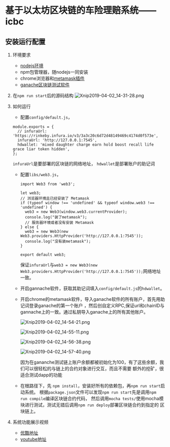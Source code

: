# 基于以太坊区块链的车险理赔系统——icbc


## 安装运行配置
1. 环境要求
    - [nodejs环境](https://nodejs.org/zh-cn/download/)
    - npm包管理器，随nodejs一同安装
    - chrome浏览器和[metamask插件](https://github.com/MetaMask/metamask-extension/releases)
    - [ganache区块链测试软件](https://truffleframework.com/ganache)
2. 在`npm run start`后的源码结构
![Xnip2019-04-02_14-31-28.png](http://hjx-markdown-images.test.upcdn.net/2019/04/02/4b571dbcb264f7e9c65d664f3c9aa141.png)

3. 如何运行
    - 配置`config/default.js`，
    ```
    module.exports = {
      // infuraUrl: 'https://rinkeby.infura.io/v3/3a3c20c6d72d48149469c4174d0f573e',
      infuraUrl: 'http://127.0.0.1:7545',
      hdwallet: 'mixed daughter charge earn hold boost recall life grace liar token hidden',
    }; 
    ```
    `infuraUrl`是要部署的区块链的网络地址，
    `hdwallet`是部署账户的助记词
    - 配置`libs/web3.js`，
      ```
      import Web3 from 'web3';
      
      let web3;
      // 浏览器环境且已经安装了 Metamask
      if (typeof window !== 'undefined' && typeof window.web3 !== 'undefined') {
        web3 = new Web3(window.web3.currentProvider);
        console.log("装了metamask");
        // 服务器环境或者没有安装 Metamask
      } else {
        web3 = new Web3(new Web3.providers.HttpProvider('http://127.0.0.1:7545'));
        console.log("没有装metamask");
      }
      
      export default web3;
      ```
      保证`infuraUrl`与`web3 = new Web3(new Web3.providers.HttpProvider('http://127.0.0.1:7545'));`网络地址一致。
    - 开启gannache软件，获取其助记词填入`config/default.js`的`hdwallet`。
    - 开启chrome的metamask软件，导入ganache软件的所有账户，首先用助记词登录ganache的第一个账户
      ，然后创自定义RPC,保证url和chainID与gannache上的一致。通过私钥导入ganache上的所有其他账户。
      
      ![Xnip2019-04-02_14-54-21.png](http://hjx-markdown-images.test.upcdn.net/2019/04/02/4488531ce3dcf732a3aa718464c67993.png)
      
      ![Xnip2019-04-02_14-55-11.png](http://hjx-markdown-images.test.upcdn.net/2019/04/02/9a63fba8408fd2d1853db77047f2805f.png)
      
      ![Xnip2019-04-02_14-56-38.png](http://hjx-markdown-images.test.upcdn.net/2019/04/02/908ce9ac633bb366a9bbab012488ca7b.png)
      
      ![Xnip2019-04-02_14-57-40.png](http://hjx-markdown-images.test.upcdn.net/2019/04/02/2e654bbf5389f656a8dcea9e2ab674ba.png)
      
      因为在gananche测试链上账户余额都被初始化为100，有了这些余额，我们可以很轻松的与链上的合约对象进行交互，而且不需要
      额外的挖矿，很适合测试dapp的功能
    - 在根路径下，先
    `npm install`，安装好所有的依赖包，再`npm run start`启动系统。
     根据`package.json`文件可以发现`npm run start`先是调用`npm run compile`编译区块链合约代码，
     然后调用`mocha tests/`使用mocha模块进行测试，测试无错后调用`npm run deploy`部署区块链合约到指定的
     区块链上。
    
4. 系统功能展示视频
    - [优酷地址](https://v.youku.com/v_show/id_XNDEyMjU3NjE2NA==.html?spm=a2h3j.8428770.3416059.1)
    - [youtube地址](https://www.youtube.com/watch?v=Aje2sdwKY0k&feature=youtu.be)
    
